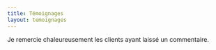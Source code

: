 ```yaml
---
title: Témoignages
layout: temoignages
---
```


Je remercie chaleureusement les clients ayant laissé un commentaire.
